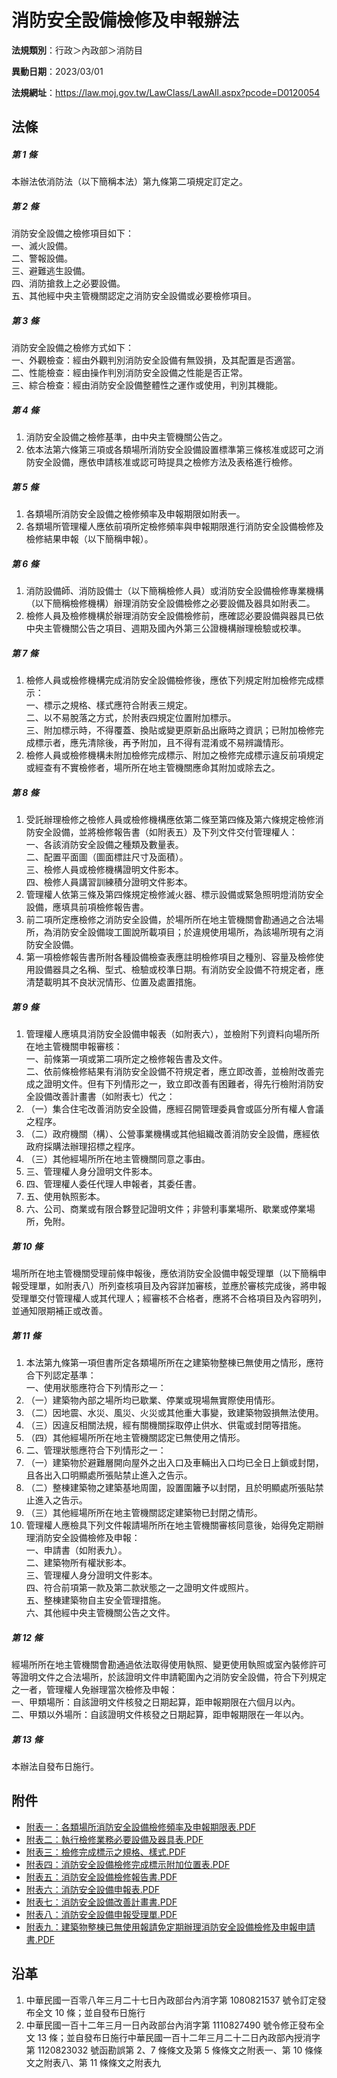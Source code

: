 # 消防安全設備檢修及申報辦法

**法規類別**：行政＞內政部＞消防目

**異動日期**：2023/03/01  

**法規網址**：https://law.moj.gov.tw/LawClass/LawAll.aspx?pcode=D0120054





## 法條
##### 第 1 條
本辦法依消防法（以下簡稱本法）第九條第二項規定訂定之。

##### 第 2 條
消防安全設備之檢修項目如下：  
一、滅火設備。  
二、警報設備。  
三、避難逃生設備。  
四、消防搶救上之必要設備。  
五、其他經中央主管機關認定之消防安全設備或必要檢修項目。

##### 第 3 條
消防安全設備之檢修方式如下：  
一、外觀檢查：經由外觀判別消防安全設備有無毀損，及其配置是否適當。  
二、性能檢查：經由操作判別消防安全設備之性能是否正常。  
三、綜合檢查：經由消防安全設備整體性之運作或使用，判別其機能。

##### 第 4 條
1. 消防安全設備之檢修基準，由中央主管機關公告之。
1. 依本法第六條第三項或各類場所消防安全設備設置標準第三條核准或認可之消防安全設備，應依申請核准或認可時提具之檢修方法及表格進行檢修。

##### 第 5 條
1. 各類場所消防安全設備之檢修頻率及申報期限如附表一。
1. 各類場所管理權人應依前項所定檢修頻率與申報期限進行消防安全設備檢修及檢修結果申報（以下簡稱申報）。

##### 第 6 條
1. 消防設備師、消防設備士（以下簡稱檢修人員）或消防安全設備檢修專業機構（以下簡稱檢修機構）辦理消防安全設備檢修之必要設備及器具如附表二。
1. 檢修人員及檢修機構於辦理消防安全設備檢修前，應確認必要設備與器具已依中央主管機關公告之項目、週期及國內外第三公證機構辦理檢驗或校準。

##### 第 7 條
1. 檢修人員或檢修機構完成消防安全設備檢修後，應依下列規定附加檢修完成標示：  
一、標示之規格、樣式應符合附表三規定。  
二、以不易脫落之方式，於附表四規定位置附加標示。  
三、附加標示時，不得覆蓋、換貼或變更原新品出廠時之資訊；已附加檢修完成標示者，應先清除後，再予附加，且不得有混淆或不易辨識情形。
1. 檢修人員或檢修機構未附加檢修完成標示、附加之檢修完成標示違反前項規定或經查有不實檢修者，場所所在地主管機關應命其附加或除去之。

##### 第 8 條
1. 受託辦理檢修之檢修人員或檢修機構應依第二條至第四條及第六條規定檢修消防安全設備，並將檢修報告書（如附表五）及下列文件交付管理權人：  
一、各該消防安全設備之種類及數量表。  
二、配置平面圖（圖面標註尺寸及面積）。  
三、檢修人員或檢修機構證明文件影本。  
四、檢修人員講習訓練積分證明文件影本。
1. 管理權人依第三條及第四條規定檢修滅火器、標示設備或緊急照明燈消防安全設備，應填具前項檢修報告書。
1. 前二項所定應檢修之消防安全設備，於場所所在地主管機關會勘通過之合法場所，為消防安全設備竣工圖說所載項目；於違規使用場所，為該場所現有之消防安全設備。
1. 第一項檢修報告書所附各種設備檢查表應註明檢修項目之種別、容量及檢修使用設備器具之名稱、型式、檢驗或校準日期。有消防安全設備不符規定者，應清楚載明其不良狀況情形、位置及處置措施。

##### 第 9 條
1. 管理權人應填具消防安全設備申報表（如附表六），並檢附下列資料向場所所在地主管機關申報審核：  
一、前條第一項或第二項所定之檢修報告書及文件。  
二、依前條檢修結果有消防安全設備不符規定者，應立即改善，並檢附改善完成之證明文件。但有下列情形之一，致立即改善有困難者，得先行檢附消防安全設備改善計畫書（如附表七）代之：
1. （一）集合住宅改善消防安全設備，應經召開管理委員會或區分所有權人會議之程序。
1. （二）政府機關（構）、公營事業機構或其他組織改善消防安全設備，應經依政府採購法辦理招標之程序。
1. （三）其他經場所所在地主管機關同意之事由。
1. 三、管理權人身分證明文件影本。
1. 四、管理權人委任代理人申報者，其委任書。
1. 五、使用執照影本。
1. 六、公司、商業或有限合夥登記證明文件；非營利事業場所、歇業或停業場所，免附。

##### 第 10 條
場所所在地主管機關受理前條申報後，應依消防安全設備申報受理單（以下簡稱申報受理單，如附表八）所列查核項目及內容詳加審核，並應於審核完成後，將申報受理單交付管理權人或其代理人；經審核不合格者，應將不合格項目及內容明列，並通知限期補正或改善。

##### 第 11 條
1. 本法第九條第一項但書所定各類場所所在之建築物整棟已無使用之情形，應符合下列認定基準：  
一、使用狀態應符合下列情形之一：
1. （一）建築物內部之場所均已歇業、停業或現場無實際使用情形。
1. （二）因地震、水災、風災、火災或其他重大事變，致建築物毀損無法使用。
1. （三）因違反相關法規，經有關機關採取停止供水、供電或封閉等措施。
1. （四）其他經場所所在地主管機關認定已無使用之情形。
1. 二、管理狀態應符合下列情形之一：
1. （一）建築物於避難層開向屋外之出入口及車輛出入口均已全日上鎖或封閉，且各出入口明顯處所張貼禁止進入之告示。
1. （二）整棟建築物之建築基地周圍，設置圍籬予以封閉，且於明顯處所張貼禁止進入之告示。
1. （三）其他經場所所在地主管機關認定建築物已封閉之情形。
1. 管理權人應檢具下列文件報請場所所在地主管機關審核同意後，始得免定期辦理消防安全設備檢修及申報：  
一、申請書（如附表九）。  
二、建築物所有權狀影本。  
三、管理權人身分證明文件影本。  
四、符合前項第一款及第二款狀態之一之證明文件或照片。  
五、整棟建築物自主安全管理措施。  
六、其他經中央主管機關公告之文件。

##### 第 12 條
經場所所在地主管機關會勘通過依法取得使用執照、變更使用執照或室內裝修許可等證明文件之合法場所，於該證明文件申請範圍內之消防安全設備，符合下列規定之一者，管理權人免辦理當次檢修及申報：  
一、甲類場所：自該證明文件核發之日期起算，距申報期限在六個月以內。  
二、甲類以外場所：自該證明文件核發之日期起算，距申報期限在一年以內。

##### 第 13 條
本辦法自發布日施行。
## 附件
* [附表一：各類場所消防安全設備檢修頻率及申報期限表.PDF](https://law.moj.gov.tw/LawClass/LawGetFile.ashx?FileId=0000335548)
* [附表二：執行檢修業務必要設備及器具表.PDF](https://law.moj.gov.tw/LawClass/LawGetFile.ashx?FileId=0000335549)
* [附表三：檢修完成標示之規格、樣式.PDF](https://law.moj.gov.tw/LawClass/LawGetFile.ashx?FileId=0000335550)
* [附表四：消防安全設備檢修完成標示附加位置表.PDF](https://law.moj.gov.tw/LawClass/LawGetFile.ashx?FileId=0000335551)
* [附表五：消防安全設備檢修報告書.PDF](https://law.moj.gov.tw/LawClass/LawGetFile.ashx?FileId=0000335552)
* [附表六：消防安全設備申報表.PDF](https://law.moj.gov.tw/LawClass/LawGetFile.ashx?FileId=0000335553)
* [附表七：消防安全設備改善計畫書.PDF](https://law.moj.gov.tw/LawClass/LawGetFile.ashx?FileId=0000335554)
* [附表八：消防安全設備申報受理單.PDF](https://law.moj.gov.tw/LawClass/LawGetFile.ashx?FileId=0000335555)
* [附表九：建築物整棟已無使用報請免定期辦理消防安全設備檢修及申報申請書.PDF](https://law.moj.gov.tw/LawClass/LawGetFile.ashx?FileId=0000335556)
## 沿革
1. 中華民國一百零八年三月二十七日內政部台內消字第 1080821537 號令訂定發布全文 10 條；並自發布日施行
1. 中華民國一百十二年三月一日內政部台內消字第 1110827490 號令修正發布全文 13 條；並自發布日施行中華民國一百十二年三月二十二日內政部內授消字第 1120823032 號函勘誤第 2、7 條條文及第 5  條條文之附表一、第 10 條條文之附表八、第 11 條條文之附表九
